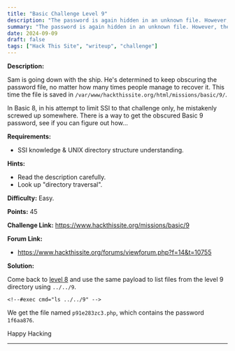 ```yaml
---
title: "Basic Challenge Level 9"
description: "The password is again hidden in an unknown file. However, the script that was previously used to find it has some limitations. Requirements: Knowledge of SSI, unix directory structure."
summary: "The password is again hidden in an unknown file. However, the script that was previously used to find it has some limitations. Requirements: Knowledge of SSI, unix directory structure."
date: 2024-09-09
draft: false
tags: ["Hack This Site", "writeup", "challenge"]
---
```


**Description:**

Sam is going down with the ship.
He's determined to keep obscuring the password file, no matter how many times people manage to recover it.
This time the file is saved in `/var/www/hackthissite.org/html/missions/basic/9/`.

In Basic 8, in his attempt to limit SSI to that challenge only, he mistakenly screwed up somewhere.
There is a way to get the obscured Basic 9 password, see if you can figure out how...

**Requirements:**

- SSI knowledge & UNIX directory structure understanding.

**Hints:**

- Read the description carefully.
- Look up "directory traversal".

**Difficulty:** Easy.

**Points:** 45

**Challenge Link:** https://www.hackthissite.org/missions/basic/9

**Forum Link:**

- https://www.hackthissite.org/forums/viewforum.php?f=14&t=10755

**Solution:**

Come back to [level 8](../basic-8/) and use the same payload to list files from the level 9 directory using `../../9`.

```
<!--#exec cmd="ls ../../9" -->
```

We get the file named `p91e283zc3.php`, which contains the password `1f6aa876`.

Happy Hacking

---
